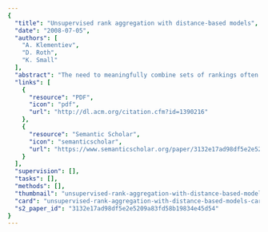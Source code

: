 ```yaml
---
{
  "title": "Unsupervised rank aggregation with distance-based models",
  "date": "2008-07-05",
  "authors": [
    "A. Klementiev",
    "D. Roth",
    "K. Small"
  ],
  "abstract": "The need to meaningfully combine sets of rankings often comes up when one deals with ranked data. Although a number of heuristic and supervised learning approaches to rank aggregation exist, they require domain knowledge or supervised ranked data, both of which are expensive to acquire. In order to address these limitations, we propose a mathematical and algorithmic framework for learning to aggregate (partial) rankings without supervision. We instantiate the framework for the cases of combining permutations and combining top-k lists, and propose a novel metric for the latter. Experiments in both scenarios demonstrate the effectiveness of the proposed formalism.",
  "links": [
    {
      "resource": "PDF",
      "icon": "pdf",
      "url": "http://dl.acm.org/citation.cfm?id=1390216"
    },
    {
      "resource": "Semantic Scholar",
      "icon": "semanticscholar",
      "url": "https://www.semanticscholar.org/paper/3132e17ad98df5e2e5209a83fd58b19834e45d54"
    }
  ],
  "supervision": [],
  "tasks": [],
  "methods": [],
  "thumbnail": "unsupervised-rank-aggregation-with-distance-based-models-thumb.jpg",
  "card": "unsupervised-rank-aggregation-with-distance-based-models-card.jpg",
  "s2_paper_id": "3132e17ad98df5e2e5209a83fd58b19834e45d54"
}
---
```


